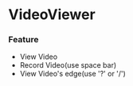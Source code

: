 # VideoViewer
### Feature
- View Video
- Record Video(use space bar)
- View Video's edge(use '?' or '/')
